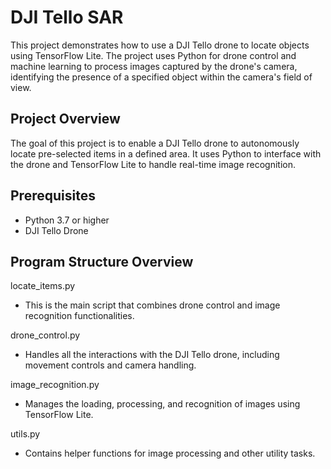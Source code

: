 # DJI Tello SAR

This project demonstrates how to use a DJI Tello drone to locate objects using TensorFlow Lite. The project uses Python for drone control and machine learning to process images captured by the drone's camera, identifying the presence of a specified object within the camera's field of view.

## Project Overview

The goal of this project is to enable a DJI Tello drone to autonomously locate pre-selected items in a defined area. It uses Python to interface with the drone and TensorFlow Lite to handle real-time image recognition.

## Prerequisites

- Python 3.7 or higher
- DJI Tello Drone

## Program Structure Overview
locate_items.py
- This is the main script that combines drone control and image recognition functionalities.

drone_control.py
- Handles all the interactions with the DJI Tello drone, including movement controls and camera handling.

image_recognition.py
- Manages the loading, processing, and recognition of images using TensorFlow Lite.

utils.py
- Contains helper functions for image processing and other utility tasks.
